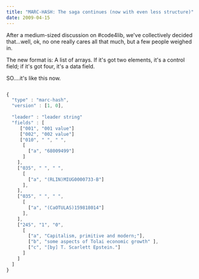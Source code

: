 ```yaml
---
title: "MARC-HASH: The saga continues (now with even less structure)"
date: 2009-04-15
---
```


After a medium-sized discussion on #code4lib, we've collectively decided that...well, ok, no one really cares all that much, but a few people weighed in. 

The new format is: A list of arrays. If it's got two elements, it's a control field; if it's got four, it's a data field.

SO....it's like this now.


~~~javascript

{
  "type" : "marc-hash",
  "version" : [1, 0],
  
  "leader" : "leader string"
  "fields" : [
     ["001", "001 value"]
     ["002", "002 value"]
     ["010", " ", " ", 
      [
        ["a", "68009499"]
      ]
    ],
    ["035", " ", " ",
      [
        ["a", "(RLIN)MIUG0000733-B"]
      ],
    ],
    ["035", " ", " ",
      [
        ["a", "(CaOTULAS)159818014"]
      ],
    ],
    ["245", "1", "0", 
      [
        ["a", "Capitalism, primitive and modern;"],
        ["b", "some aspects of Tolai economic growth" ],
        ["c", "[by] T. Scarlett Epstein."]
      ]
    ]
  ]
}

~~~
